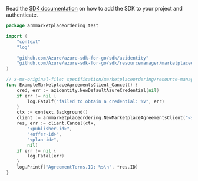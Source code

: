 Read the [SDK documentation](https://github.com/Azure/azure-sdk-for-go/blob/sdk%2Fresourcemanager%2Fmarketplaceordering%2Farmmarketplaceordering%2Fv0.1.0/sdk/resourcemanager/marketplaceordering/armmarketplaceordering/README.md) on how to add the SDK to your project and authenticate.

```go
package armmarketplaceordering_test

import (
	"context"
	"log"

	"github.com/Azure/azure-sdk-for-go/sdk/azidentity"
	"github.com/Azure/azure-sdk-for-go/sdk/resourcemanager/marketplaceordering/armmarketplaceordering"
)

// x-ms-original-file: specification/marketplaceordering/resource-manager/Microsoft.MarketplaceOrdering/stable/2021-01-01/examples/CancelMarketplaceTerms.json
func ExampleMarketplaceAgreementsClient_Cancel() {
	cred, err := azidentity.NewDefaultAzureCredential(nil)
	if err != nil {
		log.Fatalf("failed to obtain a credential: %v", err)
	}
	ctx := context.Background()
	client := armmarketplaceordering.NewMarketplaceAgreementsClient("<subscription-id>", cred, nil)
	res, err := client.Cancel(ctx,
		"<publisher-id>",
		"<offer-id>",
		"<plan-id>",
		nil)
	if err != nil {
		log.Fatal(err)
	}
	log.Printf("AgreementTerms.ID: %s\n", *res.ID)
}
```

